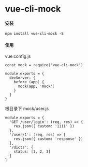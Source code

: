 # vue-cli-mock

#### 安装

```
npm install vue-cli-mock -S
```

#### 使用

vue.config.js
```
const mock = require('vue-cli-mock')

module.exports = {
  devServer: {
    before (app) {
      mock(app, 'mock')
    }
  }
}
```

根目录下 mock/user.js

```
module.exports = {
  'GET /user/login': (req, res) => {
    res.json({ custom: '1111' })
  },
  '/user/1': (req, res) => {
    res.json({ custom: 'response' })
  },
  '/dicts': {
    status: [1, 2, 3]
  }
}
```
